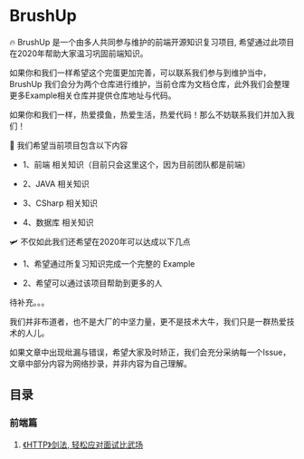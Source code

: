 # BrushUp

🔥 BrushUp 是一个由多人共同参与维护的前端开源知识复习项目, 希望通过此项目在2020年帮助大家温习巩固前端知识。

如果你和我们一样希望这个完蛋更加完善，可以联系我们参与到维护当中，BrushUp 我们会分为两个仓库进行维护，当前仓库为文档仓库，此外我们会整理更多Example相关仓库并提供仓库地址与代码。

如果你和我们一样，热爱摸鱼，热爱生活，热爱代码！那么不妨联系我们并加入我们！

🚀 我们希望当前项目包含以下内容

- 1、前端 相关知识（目前只会这里这个，因为目前团队都是前端）

- 2、JAVA 相关知识

- 3、CSharp 相关知识

- 4、数据库 相关知识

🛩 不仅如此我们还希望在2020年可以达成以下几点

- 1、希望通过所复习知识完成一个完整的 Example

- 2、希望可以通过该项目帮助到更多的人

待补充。。。

我们并非布道者，也不是大厂的中坚力量，更不是技术大牛，我们只是一群热爱技术的人儿。

如果文章中出现纰漏与错误，希望大家及时矫正，我们会充分采纳每一个Issue，文章中部分内容为网络抄录，并非内容为自己理解。


## 目录

### 前端篇

1. [《HTTP》剑法, 轻松应对面试比武场]()